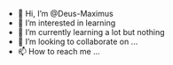 - 👋 Hi, I’m @Deus-Maximus
- 👀 I’m interested in learning
- 🌱 I’m currently learning a lot but nothing
- 💞️ I’m looking to collaborate on ...
- 📫 How to reach me ...

<!---
Deus-Maximus/Deus-Maximus is a ✨ special ✨ repository because its `README.md` (this file) appears on your GitHub profile.
You can click the Preview link to take a look at your changes.
--->
